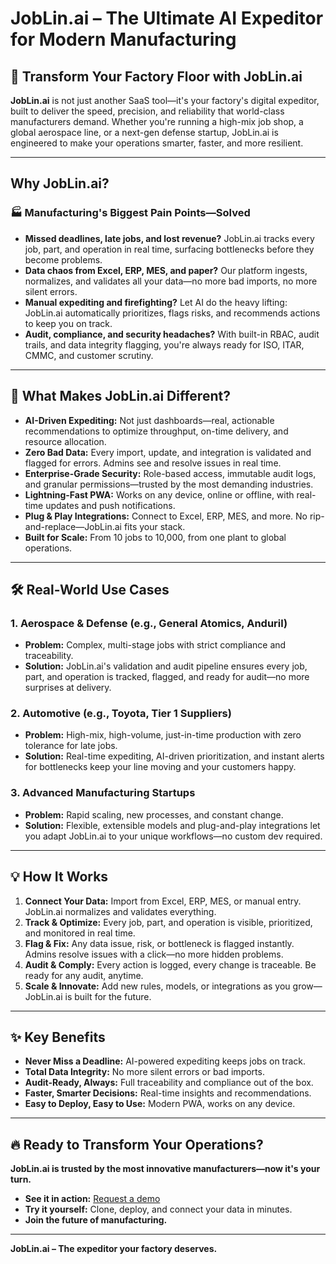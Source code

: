 # JobLin.ai – The Ultimate AI Expeditor for Modern Manufacturing

## 🚀 Transform Your Factory Floor with JobLin.ai

**JobLin.ai** is not just another SaaS tool—it's your factory's digital expeditor, built to deliver the speed, precision, and reliability that world-class manufacturers demand. Whether you're running a high-mix job shop, a global aerospace line, or a next-gen defense startup, JobLin.ai is engineered to make your operations smarter, faster, and more resilient.

---

## Why JobLin.ai?

### 🏭 **Manufacturing's Biggest Pain Points—Solved**
- **Missed deadlines, late jobs, and lost revenue?** JobLin.ai tracks every job, part, and operation in real time, surfacing bottlenecks before they become problems.
- **Data chaos from Excel, ERP, MES, and paper?** Our platform ingests, normalizes, and validates all your data—no more bad imports, no more silent errors.
- **Manual expediting and firefighting?** Let AI do the heavy lifting: JobLin.ai automatically prioritizes, flags risks, and recommends actions to keep you on track.
- **Audit, compliance, and security headaches?** With built-in RBAC, audit trails, and data integrity flagging, you're always ready for ISO, ITAR, CMMC, and customer scrutiny.

---

## 🌟 What Makes JobLin.ai Different?

- **AI-Driven Expediting:** Not just dashboards—real, actionable recommendations to optimize throughput, on-time delivery, and resource allocation.
- **Zero Bad Data:** Every import, update, and integration is validated and flagged for errors. Admins see and resolve issues in real time.
- **Enterprise-Grade Security:** Role-based access, immutable audit logs, and granular permissions—trusted by the most demanding industries.
- **Lightning-Fast PWA:** Works on any device, online or offline, with real-time updates and push notifications.
- **Plug & Play Integrations:** Connect to Excel, ERP, MES, and more. No rip-and-replace—JobLin.ai fits your stack.
- **Built for Scale:** From 10 jobs to 10,000, from one plant to global operations.

---

## 🛠️ Real-World Use Cases

### 1. **Aerospace & Defense (e.g., General Atomics, Anduril)**
- **Problem:** Complex, multi-stage jobs with strict compliance and traceability.
- **Solution:** JobLin.ai's validation and audit pipeline ensures every job, part, and operation is tracked, flagged, and ready for audit—no more surprises at delivery.

### 2. **Automotive (e.g., Toyota, Tier 1 Suppliers)**
- **Problem:** High-mix, high-volume, just-in-time production with zero tolerance for late jobs.
- **Solution:** Real-time expediting, AI-driven prioritization, and instant alerts for bottlenecks keep your line moving and your customers happy.

### 3. **Advanced Manufacturing Startups**
- **Problem:** Rapid scaling, new processes, and constant change.
- **Solution:** Flexible, extensible models and plug-and-play integrations let you adapt JobLin.ai to your unique workflows—no custom dev required.

---

## 💡 How It Works

1. **Connect Your Data:** Import from Excel, ERP, MES, or manual entry. JobLin.ai normalizes and validates everything.
2. **Track & Optimize:** Every job, part, and operation is visible, prioritized, and monitored in real time.
3. **Flag & Fix:** Any data issue, risk, or bottleneck is flagged instantly. Admins resolve issues with a click—no more hidden problems.
4. **Audit & Comply:** Every action is logged, every change is traceable. Be ready for any audit, anytime.
5. **Scale & Innovate:** Add new rules, models, or integrations as you grow—JobLin.ai is built for the future.

---

## ✨ Key Benefits
- **Never Miss a Deadline:** AI-powered expediting keeps jobs on track.
- **Total Data Integrity:** No more silent errors or bad imports.
- **Audit-Ready, Always:** Full traceability and compliance out of the box.
- **Faster, Smarter Decisions:** Real-time insights and recommendations.
- **Easy to Deploy, Easy to Use:** Modern PWA, works on any device.

---

## 🔥 Ready to Transform Your Operations?

**JobLin.ai is trusted by the most innovative manufacturers—now it's your turn.**

- **See it in action:** [Request a demo](mailto:sales@joblin.ai)
- **Try it yourself:** Clone, deploy, and connect your data in minutes.
- **Join the future of manufacturing.**

---

**JobLin.ai – The expeditor your factory deserves.**
